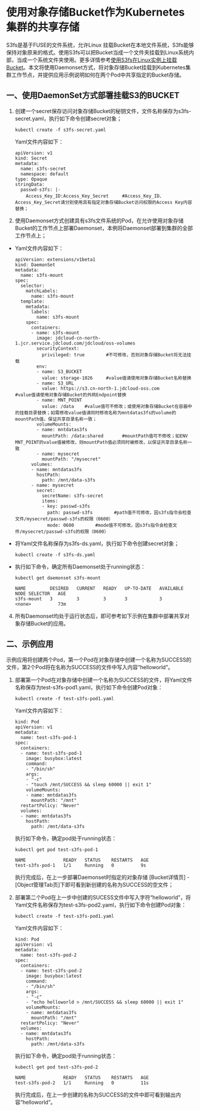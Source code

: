 # 使用对象存储Bucket作为Kubernetes集群的共享存储
S3fs是基于FUSE的文件系统，允许Linux 挂载Bucket在本地文件系统，S3fs能够保持对象原来的格式。使用S3fs可以把Bucket当成一个文件夹挂载到Linux系统内部，当成一个系统文件夹使用。更多详情参考[使用S3fs在Linux实例上挂载Bucket](https://docs.jdcloud.com/cn/object-storage-service/s3fs)。本文将使用Daemonset方式，将对象存储Bucket挂载到Kubernetes集群工作节点，并提供应用示例说明如何在两个Pod中共享指定的Bucket存储。

## 一、使用DaemonSet方式部署挂载S3的BUCKET

1. 创建一个secret保存访问对象存储Bucket的秘钥文件，文件名称保存为s3fs-secret.yaml，执行如下命令创建secret对象；

    `
    kubectl create -f s3fs-secret.yaml
    `
    
    Yaml文件内容如下：

    ```
    apiVersion: v1
    kind: Secret
    metadata:
      name: s3fs-secret
      namespace: default
    type: Opaque
    stringData:
      passwd-s3fs: |-
        Access_Key_ID:Access_Key_Secret     #Access_Key_ID、Access_Key_Secret请分别使用具有指定对象存储Bucket访问权限的Access Key内容替换；
    ```

2. 使用Daemonset方式创建具有s3fs文件系统的Pod，在允许使用对象存储Bucket的工作节点上部署Daemonset，本例将Daemonset部署到集群的全部工作节点上；

  * Yaml文件内容如下：
    ```
    apiVersion: extensions/v1beta1
    kind: DaemonSet
    metadata:
      name: s3fs-mount
    spec:
      selector:
        matchLabels:
          name: s3fs-mount
      template:
        metadata:
          labels:
            name: s3fs-mount
        spec:
          containers:
          - name: s3fs-mount
            image: jdcloud-cn-north-1.jcr.service.jdcloud.com/jdcloud/oss-volumes   
            securityContext:
              privileged: true        #不可修改，否则对象存储Bucket将无法挂载
            env:
            - name: S3_BUCKET
              value: storage-1026     #value值请使用对象存储Bucket名称替换  
            - name: S3_URL
              value: https://s3.cn-north-1.jdcloud-oss.com        #value值请使用对象存储Bucket的外网Endpoint替换
            - name: MNT_POINT
              value: /data    #value值可不修改；或使用对象存储Bucket在容器中的挂载目录替换；如需修改value值请同时修改名称为mntdatas3fs的volume的mountPath值，保证共享目录名称一致；
            volumeMounts:
            - name: mntdatas3fs
              mountPath: /data:shared       #mountPath值可不修改；如ENV MNT_POINT的value值被修改，则mountPath值必须同时被修改，以保证共享目录名称一致
            - name: mysecret
              mountPath: "/mysecret"
          volumes:
          - name: mntdatas3fs
            hostPath:
              path: /mnt/data-s3fs
          - name: mysecret
            secret:
              secretName: s3fs-secret
              items:
              - key: passwd-s3fs
                path: passwd-s3fs        #path值不可修改，因s3fs指令会检查文件/mysecret/passwd-s3fs的权限（0600）
                mode: 0600        #mode值不可修改，因s3fs指令会检查文件/mysecret/passwd-s3fs的权限（0600）

    ```

  * 将Yaml文件名称保存为s3fs-ds.yaml，执行如下命令创建secret对象；

    `
    kubectl create -f s3fs-ds.yaml
    `
  * 执行如下命令，确定所有Daemonset处于running状态：
    ```
    kubectl get daemonset s3fs-mount

    NAME         DESIRED   CURRENT   READY   UP-TO-DATE   AVAILABLE   NODE SELECTOR   AGE
    s3fs-mount   3         3         3       3            3           <none>          73m
    ```

4. 所有Daemonset均处于运行状态后，即可参考如下示例在集群中部署共享对象存储Bucket的应用。

## 二、示例应用

示例应用将创建两个Pod，第一个Pod在对象存储中创建一个名称为SUCCESS的文件，第2个Pod将在名称为SUCCESS的文件中写入内容“helloworld”。

1. 部署第一个Pod在对象存储中创建一个名称为SUCCESS的文件，将Yaml文件名称保存为test-s3fs-pod1.yaml，执行如下命令创建Pod对象：

    `
    kubectl create -f test-s3fs-pod1.yaml
    `
    
    Yaml文件内容如下：
    ```
    kind: Pod
    apiVersion: v1
    metadata:
      name: test-s3fs-pod-1
    spec:
      containers:
      - name: test-s3fs-pod-1
        image: busybox:latest
        command:
        - "/bin/sh"
        args:
        - "-c"
        - "touch /mnt/SUCCESS && sleep 60000 || exit 1"
        volumeMounts:
        - name: mntdatas3fs
          mountPath: "/mnt"
      restartPolicy: "Never"
      volumes:
      - name: mntdatas3fs
        hostPath:
          path: /mnt/data-s3fs
      ```
      执行如下命令，确定pod处于running状态：

      ```
      kubectl get pod test-s3fs-pod-1

      NAME              READY   STATUS    RESTARTS   AGE
      test-s3fs-pod-1   1/1     Running   0          9s
      ```
      执行完成后，在上一步部署Daemonset时指定的对象存储 [Bucket详情页] - [Object管理Tab页]下即可看到新创建的名称为SUCCESS的空文件；
   
2. 部署第二个Pod在上一步中创建的SUCESS文件中写入字符“helloworld”，将Yaml文件名称保存为test-s3fs-pod2.yaml，执行如下命令创建Pod对象：

    `
    kubectl create -f test-s3fs-pod1.yaml
    `
    
    Yaml文件内容如下：
    ```
    kind: Pod
    apiVersion: v1
    metadata:
      name: test-s3fs-pod-2
    spec:
      containers:
      - name: test-s3fs-pod-2
        image: busybox:latest
        command:
        - "/bin/sh"
        args:
        - "-c"
        - "echo helloworld > /mnt/SUCCESS && sleep 60000 || exit 1"
        volumeMounts:
        - name: mntdatas3fs
          mountPath: "/mnt"
      restartPolicy: "Never"
      volumes:
      - name: mntdatas3fs
        hostPath:
          path: /mnt/data-s3fs
      ```
    执行如下命令，确定pod处于running状态：

    ```
    kubectl get pod test-s3fs-pod-2

    NAME              READY   STATUS    RESTARTS   AGE
    test-s3fs-pod-2   1/1     Running   0          11s
    ```
    执行完成后，在上一步创建的名称为SUCCESS的文件中即可看到输出内容“helloworld”。
